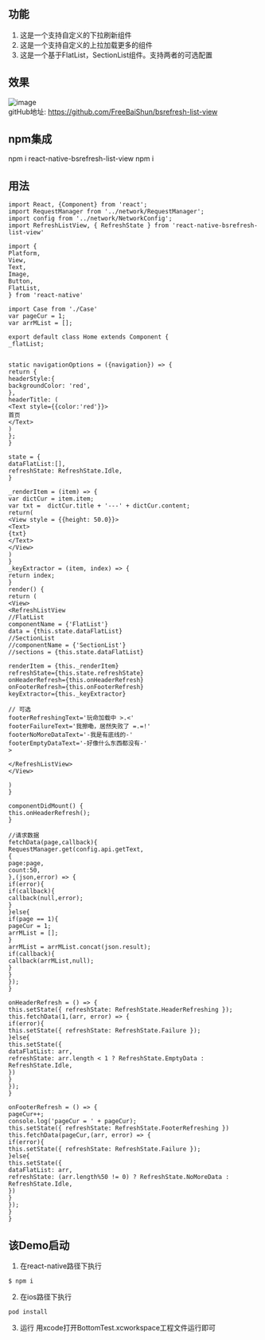 ## 功能
1. 这是一个支持自定义的下拉刷新组件
2. 这是一个支持自定义的上拉加载更多的组件
3. 这是一个基于FlatList，SectionList组件。支持两者的可选配置

## 效果
![image](https://github.com/FreeBaiShun/BSChartView/blob/master/react-native-bsrefresh-list-view.gif)       
gitHub地址: https://github.com/FreeBaiShun/bsrefresh-list-view

## npm集成
npm i react-native-bsrefresh-list-view
npm i

## 用法

```
import React, {Component} from 'react';
import RequestManager from '../network/RequestManager';
import config from '../network/NetworkConfig';
import RefreshListView, { RefreshState } from 'react-native-bsrefresh-list-view'

import {
Platform,
View,
Text,
Image,
Button,
FlatList,
} from 'react-native'

import Case from './Case'
var pageCur = 1;
var arrMList = [];

export default class Home extends Component {
_flatList;


static navigationOptions = ({navigation}) => {
return {
headerStyle:{
backgroundColor: 'red',
},
headerTitle: (
<Text style={{color:'red'}}>
首页
</Text>
)
};
}

state = {
dataFlatList:[],
refreshState: RefreshState.Idle,
}

_renderItem = (item) => {
var dictCur = item.item;
var txt =  dictCur.title + '---' + dictCur.content;
return(
<View style = {{height: 50.0}}>
<Text>
{txt}
</Text>
</View>
)
}
_keyExtractor = (item, index) => {
return index;
}
render() {
return (
<View>
<RefreshListView
//FlatList
componentName = {'FlatList'}
data = {this.state.dataFlatList}
//SectionList
//componentName = {'SectionList'}
//sections = {this.state.dataFlatList}

renderItem = {this._renderItem}
refreshState={this.state.refreshState}
onHeaderRefresh={this.onHeaderRefresh}
onFooterRefresh={this.onFooterRefresh}
keyExtractor={this._keyExtractor}

// 可选
footerRefreshingText='玩命加载中 >.<'
footerFailureText='我擦嘞，居然失败了 =.=!'
footerNoMoreDataText='-我是有底线的-'
footerEmptyDataText='-好像什么东西都没有-'
>

</RefreshListView>
</View>

)
}

componentDidMount() {
this.onHeaderRefresh();
}

//请求数据
fetchData(page,callback){
RequestManager.get(config.api.getText,
{
page:page,
count:50,
},(json,error) => {
if(error){
if(callback){
callback(null,error);
}
}else{
if(page == 1){
pageCur = 1;
arrMList = [];
}
arrMList = arrMList.concat(json.result);
if(callback){
callback(arrMList,null);
}
}
});
}

onHeaderRefresh = () => {
this.setState({ refreshState: RefreshState.HeaderRefreshing });
this.fetchData(1,(arr, error) => {
if(error){
this.setState({ refreshState: RefreshState.Failure });
}else{
this.setState({
dataFlatList: arr,
refreshState: arr.length < 1 ? RefreshState.EmptyData : RefreshState.Idle,
})
}
});
}

onFooterRefresh = () => {
pageCur++;
console.log('pageCur = ' + pageCur);
this.setState({ refreshState: RefreshState.FooterRefreshing })
this.fetchData(pageCur,(arr, error) => {
if(error){
this.setState({ refreshState: RefreshState.Failure });
}else{
this.setState({
dataFlatList: arr,
refreshState: (arr.length%50 != 0) ? RefreshState.NoMoreData : RefreshState.Idle,
})
}
});
}
}
```

## 该Demo启动
1. 在react-native路径下执行
```
$ npm i
```
2. 在ios路径下执行

```
pod install
```
3. 运行
用xcode打开BottomTest.xcworkspace工程文件运行即可



